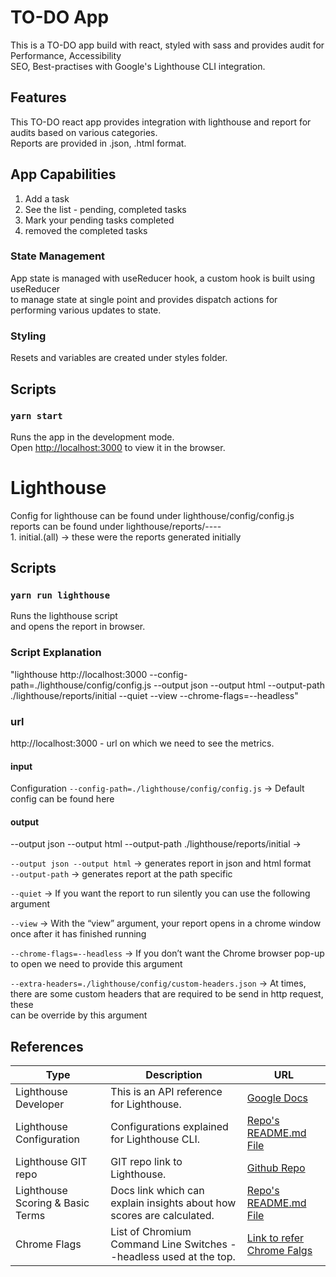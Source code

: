 # TO-DO App

This is a TO-DO app build with react, styled with sass and provides audit for Performance, Accessibility<br />
SEO, Best-practises with Google's Lighthouse CLI integration.

## Features

This TO-DO react app provides integration with lighthouse and report for audits based on various categories.<br />
Reports are provided in .json, .html format.

## App Capabilities
1) Add a task
2) See the list - pending, completed tasks
3) Mark your pending tasks completed
4) removed the completed tasks

### State Management
App state is managed with useReducer hook, a custom hook is built using useReducer<br/> to manage state at single point
and provides dispatch actions for performing various updates to state.

### Styling
Resets and variables are created under styles folder.

## Scripts

### `yarn start`

Runs the app in the development mode.<br />
Open [http://localhost:3000](http://localhost:3000) to view it in the browser.

# Lighthouse

Config for lighthouse can be found under lighthouse/config/config.js<br />
reports can be found under lighthouse/reports/----<br />
    1. initial.(all) -> these were the reports generated initially

## Scripts

### `yarn run lighthouse`
Runs the lighthouse script<br />
and opens the report in browser.

### Script Explanation

"lighthouse http://localhost:3000 --config-path=./lighthouse/config/config.js --output json --output html --output-path ./lighthouse/reports/initial --quiet --view --chrome-flags=--headless"

### url

http://localhost:3000 - url on which we need to see the metrics.

#### input
Configuration
`--config-path=./lighthouse/config/config.js` -> Default config can be found here

#### output
--output json --output html --output-path ./lighthouse/reports/initial ->

`--output json --output html` -> generates report in json and html format<br />
`--output-path` -> generates report at the path specific

`--quiet` -> 
If you want the report to run silently you can use the following argument<br />

`--view` -> 
With the “view” argument, your report opens in a chrome window once after it has finished running<br />

`--chrome-flags=--headless` -> 
If you don’t want the Chrome browser pop-up to open we need to provide this argument<br />

`--extra-headers=./lighthouse/config/custom-headers.json` -> 
At times, there are some custom headers that are required to be send in http request, these<br />
can be override by this argument<br />

## References

| Type | Description  | URL  |
| ------- | --- | --- |
| Lighthouse Developer | This is an API reference for Lighthouse. | [Google Docs](https://developers.google.com/web/tools/lighthouse)|
| Lighthouse Configuration | Configurations explained for Lighthouse CLI. | [Repo's README.md File](https://github.com/GoogleChrome/lighthouse/blob/master/docs/configuration.md)  |
| Lighthouse GIT repo | GIT repo link to Lighthouse. | [Github Repo](https://github.com/GoogleChrome/lighthouse)|
| Lighthouse Scoring & Basic Terms | Docs link which can explain insights about how scores are calculated. | [Repo's README.md File](https://github.com/GoogleChrome/lighthouse/blob/d2ec9ffbb21de9ad1a0f86ed24575eda32c796f0/docs/scoring.md#how-are-the-scores-weighted)|
| Chrome Flags | List of Chromium Command Line Switches --headless used at the top. | [Link to refer Chrome Falgs](http://peter.sh/experiments/chromium-command-line-switches/)|
